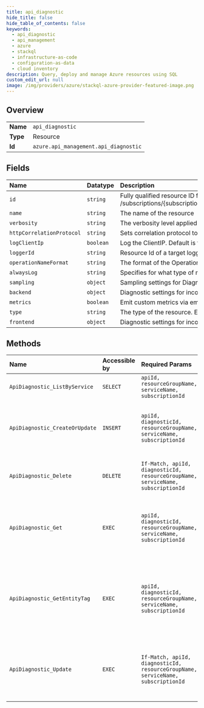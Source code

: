 ```yaml
---
title: api_diagnostic
hide_title: false
hide_table_of_contents: false
keywords:
  - api_diagnostic
  - api_management
  - azure    
  - stackql
  - infrastructure-as-code
  - configuration-as-data
  - cloud inventory
description: Query, deploy and manage Azure resources using SQL
custom_edit_url: null
image: /img/providers/azure/stackql-azure-provider-featured-image.png
---
```

  
    

## Overview
<table><tbody>
<tr><td><b>Name</b></td><td><code>api_diagnostic</code></td></tr>
<tr><td><b>Type</b></td><td>Resource</td></tr>
<tr><td><b>Id</b></td><td><code>azure.api_management.api_diagnostic</code></td></tr>
</tbody></table>

## Fields
| Name | Datatype | Description |
|:-----|:---------|:------------|
| `id` | `string` | Fully qualified resource ID for the resource. Ex - /subscriptions/{subscriptionId}/resourceGroups/{resourceGroupName}/providers/{resourceProviderNamespace}/{resourceType}/{resourceName} |
| `name` | `string` | The name of the resource |
| `verbosity` | `string` | The verbosity level applied to traces emitted by trace policies. |
| `httpCorrelationProtocol` | `string` | Sets correlation protocol to use for Application Insights diagnostics. |
| `logClientIp` | `boolean` | Log the ClientIP. Default is false. |
| `loggerId` | `string` | Resource Id of a target logger. |
| `operationNameFormat` | `string` | The format of the Operation Name for Application Insights telemetries. Default is Name. |
| `alwaysLog` | `string` | Specifies for what type of messages sampling settings should not apply. |
| `sampling` | `object` | Sampling settings for Diagnostic. |
| `backend` | `object` | Diagnostic settings for incoming/outgoing HTTP messages to the Gateway. |
| `metrics` | `boolean` | Emit custom metrics via emit-metric policy. Applicable only to Application Insights diagnostic settings. |
| `type` | `string` | The type of the resource. E.g. "Microsoft.Compute/virtualMachines" or "Microsoft.Storage/storageAccounts" |
| `frontend` | `object` | Diagnostic settings for incoming/outgoing HTTP messages to the Gateway. |
## Methods
| Name | Accessible by | Required Params | Description |
|:-----|:--------------|:----------------|:------------|
| `ApiDiagnostic_ListByService` | `SELECT` | `apiId, resourceGroupName, serviceName, subscriptionId` | Lists all diagnostics of an API. |
| `ApiDiagnostic_CreateOrUpdate` | `INSERT` | `apiId, diagnosticId, resourceGroupName, serviceName, subscriptionId` | Creates a new Diagnostic for an API or updates an existing one. |
| `ApiDiagnostic_Delete` | `DELETE` | `If-Match, apiId, diagnosticId, resourceGroupName, serviceName, subscriptionId` | Deletes the specified Diagnostic from an API. |
| `ApiDiagnostic_Get` | `EXEC` | `apiId, diagnosticId, resourceGroupName, serviceName, subscriptionId` | Gets the details of the Diagnostic for an API specified by its identifier. |
| `ApiDiagnostic_GetEntityTag` | `EXEC` | `apiId, diagnosticId, resourceGroupName, serviceName, subscriptionId` | Gets the entity state (Etag) version of the Diagnostic for an API specified by its identifier. |
| `ApiDiagnostic_Update` | `EXEC` | `If-Match, apiId, diagnosticId, resourceGroupName, serviceName, subscriptionId` | Updates the details of the Diagnostic for an API specified by its identifier. |
